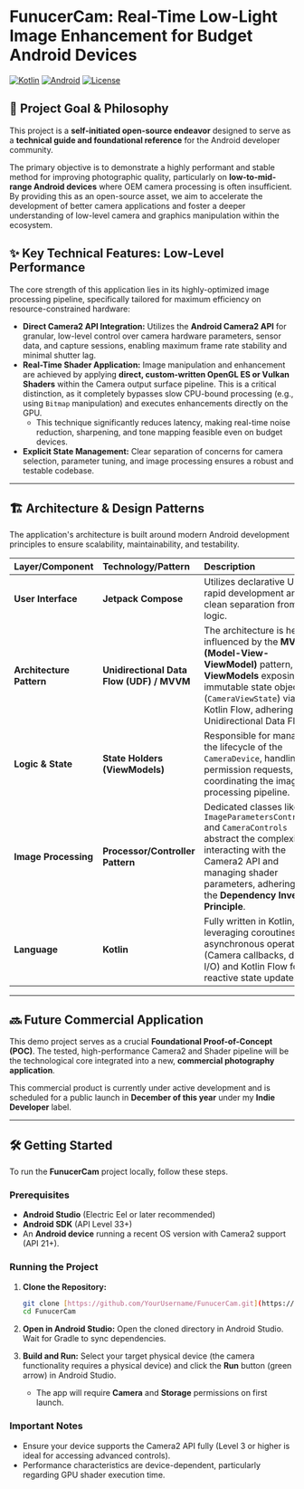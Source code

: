 # FunucerCam: Real-Time Low-Light Image Enhancement for Budget Android Devices

[![Kotlin](https://img.shields.io/badge/Kotlin-7F52FF?style=for-the-badge&logo=kotlin&logoColor=white)](https://kotlinlang.org/)
[![Android](https://img.shields.io/badge/Android-3DDC84?style=for-the-badge&logo=android&logoColor=white)](https://developer.android.com/)
[![License](https://img.shields.io/badge/License-MIT-blue.svg)](https://opensource.org/licenses/MIT)

## 🚀 Project Goal & Philosophy

This project is a **self-initiated open-source endeavor** designed to serve as a **technical guide and foundational reference** for the Android developer community.

The primary objective is to demonstrate a highly performant and stable method for improving photographic quality, particularly on **low-to-mid-range Android devices** where OEM camera processing is often insufficient. By providing this as an open-source asset, we aim to accelerate the development of better camera applications and foster a deeper understanding of low-level camera and graphics manipulation within the ecosystem.

## ✨ Key Technical Features: Low-Level Performance

The core strength of this application lies in its highly-optimized image processing pipeline, specifically tailored for maximum efficiency on resource-constrained hardware:

* **Direct Camera2 API Integration:** Utilizes the **Android Camera2 API** for granular, low-level control over camera hardware parameters, sensor data, and capture sessions, enabling maximum frame rate stability and minimal shutter lag.
* **Real-Time Shader Application:** Image manipulation and enhancement are achieved by applying **direct, custom-written OpenGL ES or Vulkan Shaders** within the Camera output surface pipeline. This is a critical distinction, as it completely bypasses slow CPU-bound processing (e.g., using `Bitmap` manipulation) and executes enhancements directly on the GPU.
    * This technique significantly reduces latency, making real-time noise reduction, sharpening, and tone mapping feasible even on budget devices.
* **Explicit State Management:** Clear separation of concerns for camera selection, parameter tuning, and image processing ensures a robust and testable codebase.

---

## 🏗 Architecture & Design Patterns

The application's architecture is built around modern Android development principles to ensure scalability, maintainability, and testability.

| Layer/Component | Technology/Pattern | Description |
| :--- | :--- | :--- |
| **User Interface** | **Jetpack Compose** | Utilizes declarative UI for rapid development and clean separation from logic. |
| **Architecture Pattern** | **Unidirectional Data Flow (UDF) / MVVM** | The architecture is heavily influenced by the **MVVM (Model-View-ViewModel)** pattern, with **ViewModels** exposing immutable state objects (`CameraViewState`) via Kotlin Flow, adhering to a Unidirectional Data Flow. |
| **Logic & State** | **State Holders (ViewModels)** | Responsible for managing the lifecycle of the `CameraDevice`, handling permission requests, and coordinating the image processing pipeline. |
| **Image Processing** | **Processor/Controller Pattern** | Dedicated classes like `ImageParametersController` and `CameraControls` abstract the complexity of interacting with the Camera2 API and managing shader parameters, adhering to the **Dependency Inversion Principle**. |
| **Language** | **Kotlin** | Fully written in Kotlin, leveraging coroutines for asynchronous operations (Camera callbacks, disk I/O) and Kotlin Flow for reactive state updates. |

---

## 🔜 Future Commercial Application

This demo project serves as a crucial **Foundational Proof-of-Concept (POC)**. The tested, high-performance Camera2 and Shader pipeline will be the technological core integrated into a new, **commercial photography application**.

This commercial product is currently under active development and is scheduled for a public launch in **December of this year** under my **Indie Developer** label.

---

## 🛠 Getting Started

To run the **FunucerCam** project locally, follow these steps.

### Prerequisites

* **Android Studio** (Electric Eel or later recommended)
* **Android SDK** (API Level 33+)
* An **Android device** running a recent OS version with Camera2 support (API 21+).

### Running the Project

1.  **Clone the Repository:**
    ```bash
    git clone [https://github.com/YourUsername/FunucerCam.git](https://github.com/YourUsername/FunucerCam.git)
    cd FunucerCam
    ```

2.  **Open in Android Studio:**
    Open the cloned directory in Android Studio. Wait for Gradle to sync dependencies.

3.  **Build and Run:**
    Select your target physical device (the camera functionality requires a physical device) and click the **Run** button (green arrow) in Android Studio.
    * The app will require **Camera** and **Storage** permissions on first launch.

### Important Notes

* Ensure your device supports the Camera2 API fully (Level 3 or higher is ideal for accessing advanced controls).
* Performance characteristics are device-dependent, particularly regarding GPU shader execution time.